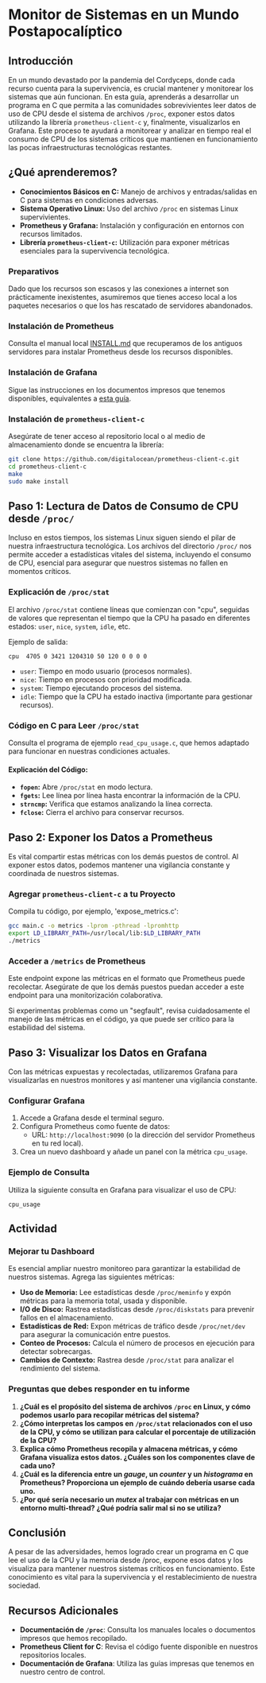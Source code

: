 # Monitor de Sistemas en un Mundo Postapocalíptico

## Introducción

En un mundo devastado por la pandemia del Cordyceps, donde cada recurso cuenta para la supervivencia, es crucial mantener y monitorear los sistemas que aún funcionan. En esta guía, aprenderás a desarrollar un programa en C que permita a las comunidades sobrevivientes leer datos de uso de CPU desde el sistema de archivos `/proc`, exponer estos datos utilizando la librería `prometheus-client-c` y, finalmente, visualizarlos en Grafana. Este proceso te ayudará a monitorear y analizar en tiempo real el consumo de CPU de los sistemas críticos que mantienen en funcionamiento las pocas infraestructuras tecnológicas restantes.

## ¿Qué aprenderemos?

- **Conocimientos Básicos en C:** Manejo de archivos y entradas/salidas en C para sistemas en condiciones adversas.
- **Sistema Operativo Linux:** Uso del archivo `/proc` en sistemas Linux supervivientes.
- **Prometheus y Grafana:** Instalación y configuración en entornos con recursos limitados.
- **Librería `prometheus-client-c`:** Utilización para exponer métricas esenciales para la supervivencia tecnológica.

### Preparativos

Dado que los recursos son escasos y las conexiones a internet son prácticamente inexistentes, asumiremos que tienes acceso local a los paquetes necesarios o que los has rescatado de servidores abandonados.

### Instalación de Prometheus

Consulta el manual local [INSTALL.md](INSTALL.md) que recuperamos de los antiguos servidores para instalar Prometheus desde los recursos disponibles.

### Instalación de Grafana

Sigue las instrucciones en los documentos impresos que tenemos disponibles, equivalentes a [esta guía](https://grafana.com/docs/grafana/latest/setup-grafana/installation/debian/).

### Instalación de `prometheus-client-c`

Asegúrate de tener acceso al repositorio local o al medio de almacenamiento donde se encuentra la librería:

```bash
git clone https://github.com/digitalocean/prometheus-client-c.git
cd prometheus-client-c
make
sudo make install
```

## Paso 1: Lectura de Datos de Consumo de CPU desde `/proc/`

Incluso en estos tiempos, los sistemas Linux siguen siendo el pilar de nuestra infraestructura tecnológica. Los archivos del directorio `/proc/` nos permite acceder a estadísticas vitales del sistema, incluyendo el consumo de CPU, esencial para asegurar que nuestros sistemas no fallen en momentos críticos.

### Explicación de `/proc/stat`

El archivo `/proc/stat` contiene líneas que comienzan con "cpu", seguidas de valores que representan el tiempo que la CPU ha pasado en diferentes estados: `user`, `nice`, `system`, `idle`, etc.

Ejemplo de salida:

```
cpu  4705 0 3421 1204310 50 120 0 0 0 0
```

- `user`: Tiempo en modo usuario (procesos normales).
- `nice`: Tiempo en procesos con prioridad modificada.
- `system`: Tiempo ejecutando procesos del sistema.
- `idle`: Tiempo que la CPU ha estado inactiva (importante para gestionar recursos).

### Código en C para Leer `/proc/stat`

Consulta el programa de ejemplo `read_cpu_usage.c`, que hemos adaptado para funcionar en nuestras condiciones actuales.

#### Explicación del Código:

- **`fopen`:** Abre `/proc/stat` en modo lectura.
- **`fgets`:** Lee línea por línea hasta encontrar la información de la CPU.
- **`strncmp`:** Verifica que estamos analizando la línea correcta.
- **`fclose`:** Cierra el archivo para conservar recursos.

## Paso 2: Exponer los Datos a Prometheus

Es vital compartir estas métricas con los demás puestos de control. Al exponer estos datos, podemos mantener una vigilancia constante y coordinada de nuestros sistemas.

### Agregar `prometheus-client-c` a tu Proyecto

Compila tu código, por ejemplo, 'expose_metrics.c':

```bash
gcc main.c -o metrics -lprom -pthread -lpromhttp
export LD_LIBRARY_PATH=/usr/local/lib:$LD_LIBRARY_PATH
./metrics
```

### Acceder a `/metrics` de Prometheus

Este endpoint expone las métricas en el formato que Prometheus puede recolectar. Asegúrate de que los demás puestos puedan acceder a este endpoint para una monitorización colaborativa.

Si experimentas problemas como un "segfault", revisa cuidadosamente el manejo de las métricas en el código, ya que puede ser crítico para la estabilidad del sistema.

## Paso 3: Visualizar los Datos en Grafana

Con las métricas expuestas y recolectadas, utilizaremos Grafana para visualizarlas en nuestros monitores y así mantener una vigilancia constante.

### Configurar Grafana

1. Accede a Grafana desde el terminal seguro.
2. Configura Prometheus como fuente de datos:
   - URL: `http://localhost:9090` (o la dirección del servidor Prometheus en tu red local).
3. Crea un nuevo dashboard y añade un panel con la métrica `cpu_usage`.

### Ejemplo de Consulta

Utiliza la siguiente consulta en Grafana para visualizar el uso de CPU:

```
cpu_usage
```

## Actividad

### Mejorar tu Dashboard

Es esencial ampliar nuestro monitoreo para garantizar la estabilidad de nuestros sistemas. Agrega las siguientes métricas:

- **Uso de Memoria:** Lee estadísticas desde `/proc/meminfo` y expón métricas para la memoria total, usada y disponible.
- **I/O de Disco:** Rastrea estadísticas desde `/proc/diskstats` para prevenir fallos en el almacenamiento.
- **Estadísticas de Red:** Expon métricas de tráfico desde `/proc/net/dev` para asegurar la comunicación entre puestos.
- **Conteo de Procesos:** Calcula el número de procesos en ejecución para detectar sobrecargas.
- **Cambios de Contexto:** Rastrea desde `/proc/stat` para analizar el rendimiento del sistema.

### Preguntas que debes responder en tu informe

1. **¿Cuál es el propósito del sistema de archivos `/proc` en Linux, y cómo podemos usarlo para recopilar métricas del sistema?**
2. **¿Cómo interpretas los campos en `/proc/stat` relacionados con el uso de la CPU, y cómo se utilizan para calcular el porcentaje de utilización de la CPU?**
3. **Explica cómo Prometheus recopila y almacena métricas, y cómo Grafana visualiza estos datos. ¿Cuáles son los componentes clave de cada uno?**
4. **¿Cuál es la diferencia entre un _gauge_, un _counter_ y un _histograma_ en Prometheus? Proporciona un ejemplo de cuándo debería usarse cada uno.**
5. **¿Por qué sería necesario un _mutex_ al trabajar con métricas en un entorno multi-thread? ¿Qué podría salir mal si no se utiliza?**

## Conclusión

A pesar de las adversidades, hemos logrado crear un programa en C que lee el uso de la CPU y la memoria desde /proc, expone esos datos y los visualiza para mantener nuestros sistemas críticos en funcionamiento. Este conocimiento es vital para la supervivencia y el restablecimiento de nuestra sociedad.

## Recursos Adicionales

- **Documentación de `/proc`**: Consulta los manuales locales o documentos impresos que hemos recopilado.
- **Prometheus Client for C**: Revisa el código fuente disponible en nuestros repositorios locales.
- **Documentación de Grafana**: Utiliza las guías impresas que tenemos en nuestro centro de control.
